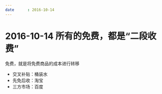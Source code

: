 ```yaml
---
date      : 2016-10-14
---
```



# 2016-10-14 所有的免费，都是“二段收费”
免费，就是将免费商品的成本进行转移
- 交叉补贴：桶装水
- 先免后收：淘宝
- 三方市场：百度
